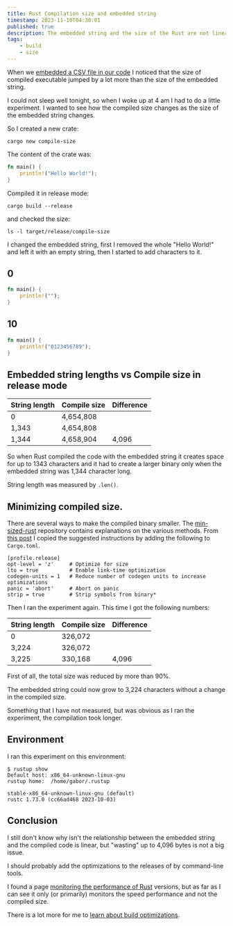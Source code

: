 ```yaml
---
title: Rust Compilation size and embedded string
timestamp: 2023-11-10T04:30:01
published: true
description: The embedded string and the size of the Rust are not linear, but we can reduce the size by more than 90%.
tags:
    - build
    - size
---
```


When we [embedded a CSV file in our code](/embedding-simple-csv-file) I noticed that the size of compiled executable jumped by a lot more than
the size of the embedded string.

I could not sleep well tonight, so when I woke up at 4 am I had to do a little experiment. I wanted to see how the compiled size changes as the size of the embedded string
changes.

So I created a new crate:

```
cargo new compile-size
```

The content of the crate was:

```rust
fn main() {
    println!("Hello World!");
}
```

Compiled it in release mode:

```
cargo build --release
```

and checked the size:

```
ls -l target/release/compile-size
```

I changed the embedded string, first I removed the whole "Hello World!" and left it with an empty string, then I started to add characters to it.


## 0

```rust
fn main() {
    println!("");
}
```

## 10

```rust
fn main() {
    println!("0123456789");
}
```

## Embedded string lengths vs Compile size in release mode

| String length | Compile size | Difference |
| ------------- | ------------ | ---------- |
| 0             | 4,654,808    |            |
| 1,343         | 4,654,808    |            |
| 1,344         | 4,658,904    | 4,096      |


So when Rust compiled the code with the embedded string it creates space for up to 1343 characters and it had to create a larger binary only
when the embedded string was 1,344 character long.

String length was measured by `.len()`.


## Minimizing compiled size.

There are several ways to make the compiled binary smaller. The [min-sized-rust](https://github.com/johnthagen/min-sized-rust) repository
contains explanations on the various methods. From [this post](https://stackoverflow.com/questions/29008127/why-are-rust-executables-so-huge) I copied
the suggested instructions by adding the following to `Cargo.toml`.

```
[profile.release]
opt-level = 'z'     # Optimize for size
lto = true          # Enable link-time optimization
codegen-units = 1   # Reduce number of codegen units to increase optimizations
panic = 'abort'     # Abort on panic
strip = true        # Strip symbols from binary*
```

Then I ran the experiment again. This time I got the following numbers:

| String length | Compile size | Difference |
| ------------- | ------------ | ---------- |
| 0             | 326,072      |            |
| 3,224         | 326,072      |            |
| 3,225         | 330,168      | 4,096      |

First of all, the total size was reduced by more than 90%.

The embedded string could now grow to 3,224 characters without a change in the compiled size.

Something that I have not measured, but was obvious as I ran the experiment, the compilation took longer.

## Environment

I ran this experiment on this environment:

```
$ rustup show
Default host: x86_64-unknown-linux-gnu
rustup home:  /home/gabor/.rustup

stable-x86_64-unknown-linux-gnu (default)
rustc 1.73.0 (cc66ad468 2023-10-03)
```



## Conclusion

I still don't know why isn't the relationship between the embedded string and the compiled code is linear, but "wasting" up to 4,096 bytes is not a big issue.

I should probably add the optimizations to the releases of by command-line tools.

I found a page [monitoring the performance of Rust](https://perf.rust-lang.org/) versions, but as far as I can see it only (or primarily) monitors the speed performance and not the compiled size.

There is a lot more for me to [learn about build optimizations](https://github.com/johnthagen/min-sized-rust).

